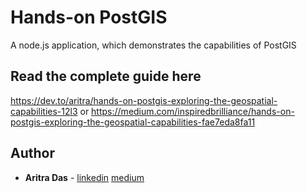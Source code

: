# Hands-on PostGIS 
A node.js application, which demonstrates the capabilities of PostGIS

## Read the complete guide here
https://dev.to/aritra/hands-on-postgis-exploring-the-geospatial-capabilities-12l3 or
https://medium.com/inspiredbrilliance/hands-on-postgis-exploring-the-geospatial-capabilities-fae7eda8fa11

## Author

* **Aritra Das** - [linkedin](https://www.linkedin.com/in/aritra-das-03843a8b/) [medium](https://medium.com/@dev.aritradas)



